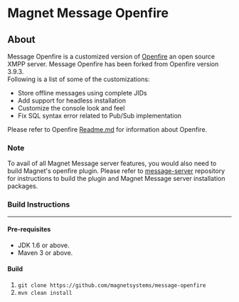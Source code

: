 Magnet Message Openfire
========

About
-----
Message Openfire is a customized version of [Openfire](https://github.com/igniterealtime/Openfire) an open source XMPP server.
Message Openfire has been forked from Openfire version 3.9.3. 
</br>
Following is a list of some of the customizations:

- Store offline messages using complete JIDs
- Add support for headless installation
- Customize the console look and feel
- Fix SQL syntax error related to Pub/Sub implementation

Please refer to Openfire [Readme.md](https://github.com/igniterealtime/Openfire/blob/master/README.md) for information about Openfire.

### Note
To avail of all Magnet Message server features, you would also need to build Magnet's openfire plugin. Please refer to [message-server](https://github.com/magnetsystems/message-server)
repository for instructions to build the plugin and Magnet Message server installation packages.

### Build Instructions
----------------------

#### Pre-requisites
- JDK 1.6 or above.
- Maven 3 or above.

#### Build
1. `git clone https://github.com/magnetsystems/message-openfire`
2. `mvn clean install`

